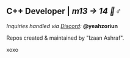 ## C++ Developer | *m13 -> 14 💞♂️*

*Inquiries handled via [Discord](https://discord.com):* **@yeahzoriun**  

Repos created & maintained by "Izaan Ashraf".

xoxo
